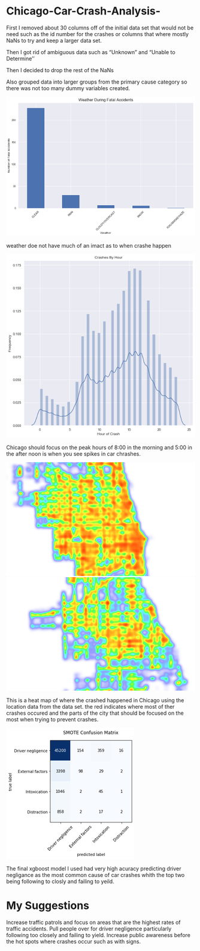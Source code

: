 # Chicago-Car-Crash-Analysis-
First I removed about 30 columns off of the initial data set that would not be need such as the id number for the crashes or columns that where mostly NaNs to try and keep a larger data set. 

Then I got rid of ambiguous data such as “Unknown” and “Unable to Determine’’

Then I decided to drop the rest of the NaNs

Also grouped data into larger groups from the primary cause category so there was not too many dummy variables created.

![](https://github.com/TrevorM1738/Chicago-Car-Crash-Analysis-/blob/main/picture/rename.png)

weather doe not have much of an imact as to when crashe happen 

![](https://github.com/TrevorM1738/Chicago-Car-Crash-Analysis-/blob/main/picture/chrash%20hour.png)

Chicago should focus on the peak hours of 8:00 in the morning and 5:00 in the after noon is when you see spikes in car chrashes.

![](https://github.com/TrevorM1738/Chicago-Car-Crash-Analysis-/blob/main/picture/chicago1heatmap.png)
![](https://github.com/TrevorM1738/Chicago-Car-Crash-Analysis-/blob/main/picture/chicago2heatmap.png)

This is a heat map of where the crashed happened in Chicago using the location data from the data set. the red indicates where most of ther crashes occured and the parts of the city that should be focused on the most when trying to prevent crashes. 

![](https://github.com/TrevorM1738/Chicago-Car-Crash-Analysis-/blob/main/picture/confusion%20matrix.png)

The final xgboost model I used had very high acuracy predicting driver negligance as the most common cause of car crashes whith the top two being following to closly and failing to yeild. 

# My Suggestions

Increase traffic patrols and focus on areas that are the highest rates of traffic accidents.
Pull people over for driver negligence particularly  following too closely and failing to yield.
Increase public awareness before the hot spots where crashes occur such as with signs.
